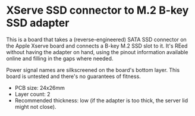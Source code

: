 # XServe SSD connector to M.2 B-key SSD adapter

This is a board that takes a (reverse-engineered) SATA SSD connector on the Apple Xserve board
and connects a B-key M.2 SSD slot to it. It's REed without having the adapter on hand, using
the pinout information available online and filling in the gaps where needed.

Power signal names are silkscreened on the board's bottom layer.
This board is untested and there's no guarantees of fitness.

- PCB size: 24x26mm
- Layer count: 2
- Recommended thickness: low (if the adapter is too thick, the server lid might not close).
